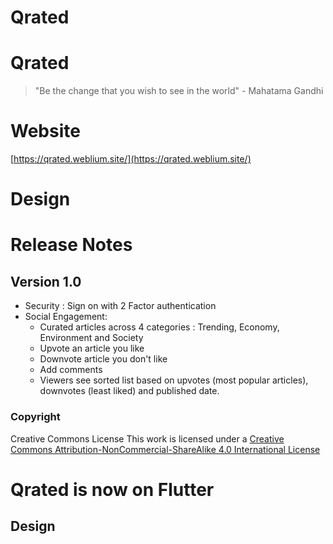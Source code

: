 # Qrated

# Qrated
> "Be the change that you wish to see in the world" - Mahatama Gandhi 

# Website 
[https://qrated.weblium.site/](https://qrated.weblium.site/)

# Design 

# Release Notes 
## Version 1.0
  * Security : Sign on with 2 Factor authentication
  * Social Engagement:
    * Curated articles across 4 categories : Trending, Economy, Environment and Society
    * Upvote an article you like
    * Downvote article you don't like
    * Add comments
    * Viewers see sorted list based on upvotes (most popular articles), downvotes (least liked) and published date.

### Copyright
Creative Commons License
This work is licensed under a [Creative Commons Attribution-NonCommercial-ShareAlike 4.0 International License](http://creativecommons.org/licenses/by-nc-sa/4.0/)



# Qrated is now on Flutter

## Design
<link>


